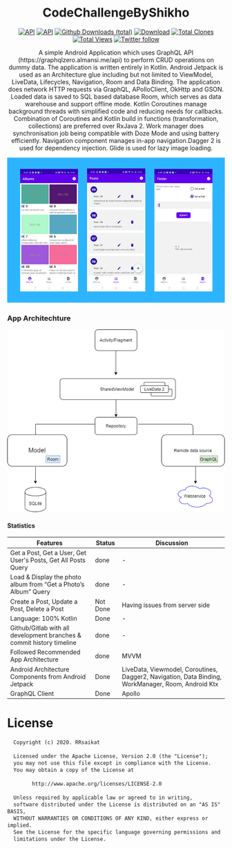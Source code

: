 <h1 align="center">CodeChallengeByShikho</h1>
<p align="center">
  <a href="https://android-arsenal.com/api?level=16"><img alt="API" src="https://img.shields.io/badge/API-21%2B-brightgreen.svg?style=flat"/></a>
    <a href="https://github.com/rrsaikat"><img alt="API" src="https://badges.frapsoft.com/os/v1/open-source.png?v=103"/></a>
   <a href=""><img alt="Github Downloads (total)" src="https://img.shields.io/github/downloads/rrsaikat/CodeChallengeByShikho/total.svg"/></a>
  <a href="https://github.com/rrsaikat/CodeChallengeByShikho/raw/master/app/release/CodeChallengeByShikho-1.0.15.apk"><img alt="Download" src="https://img.shields.io/badge/DownloadApk-v1.0.15-green.svg"/></a>
  <a href="https://github.com/rrsaikat/AutoCallScheduler/graphs/traffic"><img alt="Total Clones" src="https://img.shields.io/badge/Clones-9-orange"/></a>
    <a href="https://github.com/rrsaikat/AutoCallScheduler/graphs/traffic"><img alt="Total Views" src="https://img.shields.io/badge/Views-101-brightgreen"/></a>
    <a href="https://twitter.com/RsaikatR"><img alt="Twitter follow" src="https://img.shields.io/twitter/follow/RsaikatR.svg?style=social"/></a>

<p align="center">  
A simple Android Application which uses GraphQL API (https://graphqlzero.almansi.me/api) to perform CRUD operations on dummy data. The application is written entirely in Kotlin.
Android Jetpack is used as an Architecture glue including but not limited to ViewModel, LiveData, Lifecycles, Navigation, Room and Data Binding. The application does network HTTP requests via GraphQL, APolloClient, OkHttp and GSON. Loaded data is saved to SQL based database Room, which serves as data warehouse and support offline mode. Kotlin Coroutines manage background threads with simplified code and reducing needs for callbacks. Combination of Coroutines and Kotlin build in functions (transformation, collections) are preferred over RxJava 2. Work manager does synchronisation job being compatible with Doze Mode and using battery efficiently. Navigation component manages in-app navigation.Dagger 2 is used for dependency injection. Glide is used for lazy image loading.
</p>

 <p align="center"> 
    <img src="https://github.com/rrsaikat/CodeChallengeByShikho/blob/master/shikho.png" alt="app preview">
 </p>


### App Architechture

<p align="center"> 
    <img src="https://github.com/rrsaikat/CodeChallengeByShikho/blob/master/Architechture%20Diagram.png" alt="architechture pattern">
 </p>


#### Statistics
Features | Status | Discussion
--- | --- | ---
Get a Post, Get a User, Get User's Posts, Get All Posts  Query | done | -
Load & Display the photo album from “Get a Photo’s Album” Query | done | -
Create a Post, Update a Post, Delete a Post | Not Done | Having issues from server side
Language: 100% Kotlin | Done | -
Github/Gitlab with all development branches & commit history timeline | done | -
Followed Recommended App Architecture | done | MVVM
Android Architecture Components from Android Jetpack | Done | LiveData, Viewmodel, Coroutines, Dagger2, Navigation, Data Binding, WorkManager, Room, Android Ktx
GraphQL Client | Done | Apollo


# License
      Copyright (c) 2020. RRsaikat

      Licensed under the Apache License, Version 2.0 (the "License");
      you may not use this file except in compliance with the License.
      You may obtain a copy of the License at

            http://www.apache.org/licenses/LICENSE-2.0

      Unless required by applicable law or agreed to in writing,
      software distributed under the License is distributed on an "AS IS" BASIS,
      WITHOUT WARRANTIES OR CONDITIONS OF ANY KIND, either express or implied.
      See the License for the specific language governing permissions and
      limitations under the License.
